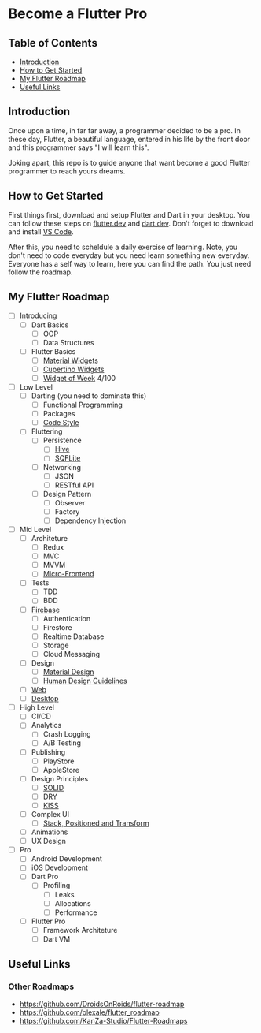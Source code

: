 # Become a Flutter Pro

## Table of Contents

- [Introduction](#introduction)
- [How to Get Started](#how-to-get-started)
- [My Flutter Roadmap](#my-flutter-roadmap)
- [Useful Links](#useful-links)

## Introduction
Once upon a time, in far far away, a programmer decided to be a pro. In these day, Flutter, a beautiful language, entered in his life by the front door and this programmer says "I will learn this".

Joking apart, this repo is to guide anyone that want become a good Flutter programmer to reach yours dreams.

## How to Get Started
First things first, download and setup Flutter and Dart in your desktop. You can follow these steps on [flutter.dev](https://flutter.dev/docs/get-started/install) and [dart.dev](https://dart.dev/get-dart). Don't forget to download and install [VS Code](https://code.visualstudio.com/). 

After this, you need to scheldule a daily exercise of learning. Note, you don't need to code everyday but you need learn something new everyday. Everyone has a self way to learn, here you can find the path. You just need follow the roadmap.

## My Flutter Roadmap
- [ ] Introducing
  - [ ] Dart Basics
    - [ ] OOP
    - [ ] Data Structures
  - [ ] Flutter Basics
    - [ ] [Material Widgets](https://flutter.dev/docs/development/ui/widgets/material)
    - [ ] [Cupertino Widgets](https://flutter.dev/docs/development/ui/widgets/cupertino)
    - [ ] [Widget of Week](https://www.youtube.com/playlist?list=PLjxrf2q8roU23XGwz3Km7sQZFTdB996iG) 4/100
- [ ] Low Level
  - [ ] Darting (you need to dominate this)
    - [ ] Functional Programming
    - [ ] Packages
    - [ ] [Code Style](https://dart.dev/guides/language/effective-dart)
  - [ ] Fluttering
    - [ ] Persistence
      - [ ] [Hive](https://pub.dev/packages/hive)
      - [ ] [SQFLite](https://pub.dev/packages/sqflite)
    - [ ] Networking
      - [ ] JSON
      - [ ] RESTful API
    - [ ] Design Pattern
      - [ ] Observer
      - [ ] Factory
      - [ ] Dependency Injection
- [ ] Mid Level
  - [ ] Architeture
    - [ ] Redux
    - [ ] MVC
    - [ ] MVVM
    - [ ] [Micro-Frontend](https://github.com/toshiossada/flutter_micro_frontend)
  - [ ] Tests
    - [ ] TDD
    - [ ] BDD
  - [ ] [Firebase](https://firebase.flutter.dev/docs/overview)
    - [ ] Authentication
    - [ ] Firestore
    - [ ] Realtime Database
    - [ ] Storage
    - [ ] Cloud Messaging
  - [ ] Design 
    - [ ] [Material Design](https://material.io/design)
    - [ ] [Human Design Guidelines](https://developer.apple.com/design/human-interface-guidelines/ios/overview/themes/)
  - [ ] [Web](https://flutter.dev/docs/get-started/codelab-web)
  - [ ] [Desktop](https://codelabs.developers.google.com/codelabs/flutter-github-graphql-client#0)
- [ ] High Level
  - [ ] CI/CD
  - [ ] Analytics
    - [ ] Crash Logging
    - [ ] A/B Testing
  - [ ] Publishing
    - [ ] PlayStore
    - [ ] AppleStore
  - [ ] Design Principles
    - [ ] [SOLID](https://en.wikipedia.org/wiki/SOLID)
    - [ ] [DRY](https://en.wikipedia.org/wiki/Don%27t_repeat_yourself)
    - [ ] [KISS](https://en.wikipedia.org/wiki/KISS_principle)
  - [ ] Complex UI
    - [ ] [Stack, Positioned and Transform](https://youtu.be/FCyoHclCqc8)
  - [ ] Animations
  - [ ] UX Design
- [ ] Pro
  - [ ] Android Development
  - [ ] iOS Development
  - [ ] Dart Pro
    - [ ] Profiling
      - [ ] Leaks
      - [ ] Allocations
      - [ ] Performance
  - [ ] Flutter Pro
    - [ ] Framework Architeture
    - [ ] Dart VM
  
## Useful Links
### Other Roadmaps
* https://github.com/DroidsOnRoids/flutter-roadmap
* https://github.com/olexale/flutter_roadmap
* https://github.com/KanZa-Studio/Flutter-Roadmaps
